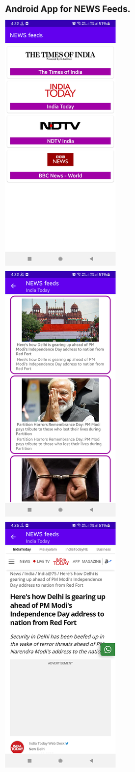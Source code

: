 # Android App for NEWS Feeds.

![](https://github.com/aniruddhathorat123/Android-NEWS-Feeds/blob/main/screenshots/home.png?raw=true)

![](https://github.com/aniruddhathorat123/Android-NEWS-Feeds/blob/main/screenshots/newslist.png?raw=true)

![](https://github.com/aniruddhathorat123/Android-NEWS-Feeds/blob/main/screenshots/newsWebview.png?raw=true)
